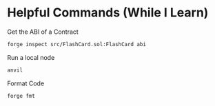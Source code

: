 # Helpful Commands (While I Learn)

Get the ABI of a Contract

```bash
forge inspect src/FlashCard.sol:FlashCard abi
```

Run a local node

```bash
anvil
```

Format Code

```bash
forge fmt
```